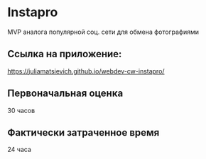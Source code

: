 # Instapro

MVP аналога популярной соц. сети для обмена фотографиями

## Ссылка на приложение:

https://juliamatsievich.github.io/webdev-cw-instapro/

## Первоначальная оценка

30 часов

## Фактически затраченное время

24 часа

